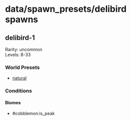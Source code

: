 # data/spawn_presets/delibird spawns  
  
## delibird-1  
Rarity: uncommon  
Levels: 8-33  
  
### World Presets  
* [natural](/data/world_presets/natural.md)  
  
### Conditions  
  
#### Biomes  
  * #cobblemon:is_peak
  
